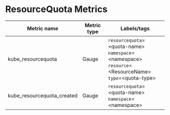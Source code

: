 # ResourceQuota Metrics

| Metric name| Metric type | Labels/tags |
| ---------- | ----------- | ----------- |
| kube_resourcequota | Gauge | `resourcequota`=&lt;quota-name&gt; <br> `namespace`=&lt;namespace&gt; <br> `resource`=&lt;ResourceName&gt; <br> `type`=&lt;quota-type&gt; |
| kube_resourcequota_created | Gauge | `resourcequota`=&lt;quota-name&gt; <br> `namespace`=&lt;namespace&gt; |
